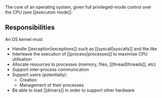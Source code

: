 The core of an operating system, given full privileged-mode control over the CPU (see [[execution mode]].

## Responsibilities

An OS kernel must
- Handle [[exception|exceptions]] such as [[syscall|syscalls]] and the like
- Interleave the execution of [[process|processes]] to maximise CPU utilisation
- Allocate resources to processes (memory, files, [[thread|threads]], etc)
- Support inter-process communication
- Support users (potentially):
	- Creation
	- Management of their processes
- Be able to load [[drivers]] in order to support other hardware